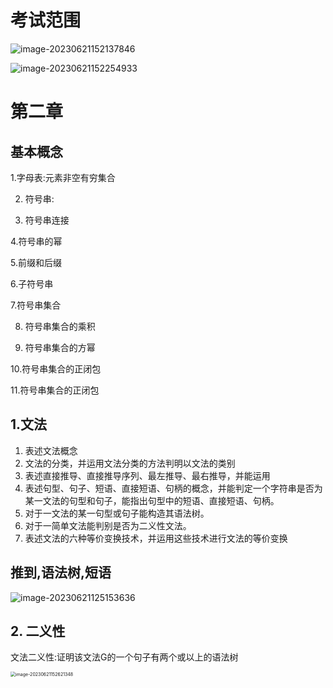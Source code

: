 # 考试范围

![image-20230621152137846](https://nunbey-bill.oss-cn-beijing.aliyuncs.com/2020-weekReport/image-20230621152137846.png)

![image-20230621152254933](https://nunbey-bill.oss-cn-beijing.aliyuncs.com/2020-weekReport/image-20230621152254933.png)

# 第二章 

## 基本概念

  1.字母表:元素非空有穷集合

   2. 符号串:

   3. 符号串连接

   4.符号串的幂

   5.前缀和后缀

   6.子符号串

   7.符号串集合

   8. 符号串集合的乘积

   9. 符号串集合的方幂

   10.符号串集合的正闭包

   11.符号串集合的正闭包

## 1.文法

1. 表述文法概念
2. 文法的分类，并运用文法分类的方法判明以文法的类别
3. 表述直接推导、直接推导序列、最左推导、最右推导，并能运用
4. 表述句型、句子、短语、直接短语、句柄的概念，并能判定一个字符串是否为某一文法的句型和句子，能指出句型中的短语、直接短语、句柄。
5. 对于一文法的某一句型或句子能构造其语法树。
6. 对于一简单文法能判别是否为二义性文法。
7. 表述文法的六种等价变换技术，并运用这些技术进行文法的等价变换

## 推到,语法树,短语

![image-20230621125153636](https://nunbey-bill.oss-cn-beijing.aliyuncs.com/2020-weekReport/image-20230621125153636.png)

## 2. 二义性

文法二义性:证明该文法G的一个句子有两个或以上的语法树

<img src="https://nunbey-bill.oss-cn-beijing.aliyuncs.com/2020-weekReport/image-20230621152621348.png" alt="image-20230621152621348" style="zoom:50%;" />


